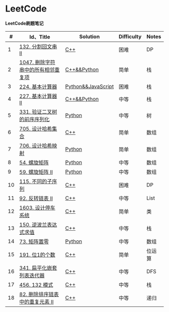 # LeetCode

**LeetCode刷题笔记**

| #    | Id、Title                                                    | Solution                                                     | Difficulty | Notes  |
| ---- | ------------------------------------------------------------ | ------------------------------------------------------------ | ---------- | ------ |
| 1    | [132. 分割回文串 II](https://leetcode-cn.com/problems/palindrome-partitioning-ii/) | [C++](https://github.com/gorgeousdays/LeetCode/blob/main/LeetCode/分割回文串%20II.md) | 困难       | DP     |
| 2    | [1047. 删除字符串中的所有相邻重复项](https://leetcode-cn.com/problems/remove-all-adjacent-duplicates-in-string/) | [C++&&Python](https://github.com/gorgeousdays/LeetCode/blob/main/LeetCode/删除字符串中的所有相邻重复项.md) | 简单       | 栈     |
| 3    | [224. 基本计算器](https://leetcode-cn.com/problems/basic-calculator/) | [Python&&JavaScript](https://github.com/gorgeousdays/LeetCode/blob/main/LeetCode/基本计算器.md) | 困难       | 栈     |
| 4    | [227. 基本计算器 II](https://leetcode-cn.com/problems/basic-calculator-ii/) | [C++&&Python](https://github.com/gorgeousdays/LeetCode/blob/main/LeetCode/基本计算器%20II.md) | 中等       | 栈     |
| 5    | [331. 验证二叉树的前序序列化](https://leetcode-cn.com/problems/verify-preorder-serialization-of-a-binary-tree/) | [Python](https://github.com/gorgeousdays/LeetCode/blob/main/LeetCode/验证二叉树的前序序列化.md) | 中等       | 树     |
| 6    | [705. 设计哈希集合](https://leetcode-cn.com/problems/design-hashset/) | [C++](https://github.com/gorgeousdays/LeetCode/blob/main/LeetCode/设计哈希集合.md) | 简单       | 数组   |
| 7    | [706. 设计哈希映射](https://leetcode-cn.com/problems/design-hashmap/) | [Python](https://github.com/gorgeousdays/LeetCode/blob/main/LeetCode/设计哈希映射.md) | 简单       | 数组   |
| 8    | [54. 螺旋矩阵](https://leetcode-cn.com/problems/spiral-matrix/) | [Python](https://github.com/gorgeousdays/LeetCode/blob/main/LeetCode/螺旋矩阵.md) | 中等       | 数组   |
| 9    | [59. 螺旋矩阵 II](https://leetcode-cn.com/problems/spiral-matrix-ii/) | [Python](https://github.com/gorgeousdays/LeetCode/blob/main/LeetCode/螺旋矩阵%20II.md) | 中等       | 数组   |
| 10   | [115. 不同的子序列](https://leetcode-cn.com/problems/distinct-subsequences/) | [C++](https://github.com/gorgeousdays/LeetCode/blob/main/LeetCode/不同的子序列.md) | 困难       | DP     |
| 11   | [92. 反转链表 II](https://leetcode-cn.com/problems/reverse-linked-list-ii/) | [C++](https://github.com/gorgeousdays/LeetCode/blob/main/LeetCode/反转链表%20II.md) | 中等       | List   |
| 12   | [1603. 设计停车系统](https://leetcode-cn.com/problems/design-parking-system/) | [C++](https://github.com/gorgeousdays/LeetCode/blob/main/LeetCode/设计停车系统.md) | 简单       | 类     |
| 13   | [150. 逆波兰表达式求值](https://leetcode-cn.com/problems/evaluate-reverse-polish-notation/) | [C++](https://github.com/gorgeousdays/LeetCode/blob/main/LeetCode/逆波兰表达式求值.md) | 中等       | 栈     |
| 14   | [73. 矩阵置零](https://leetcode-cn.com/problems/set-matrix-zeroes/) | [Python](https://github.com/gorgeousdays/LeetCode/blob/main/LeetCode/矩阵置零.md) | 中等       | 数组   |
| 15   | [191. 位1的个数](https://leetcode-cn.com/problems/number-of-1-bits/) | [C++](https://github.com/gorgeousdays/LeetCode/blob/main/LeetCode/位1的个数.md) | 简单       | 位运算 |
| 16   | [341. 扁平化嵌套列表迭代器](https://leetcode-cn.com/problems/flatten-nested-list-iterator/) | [C++](https://github.com/gorgeousdays/LeetCode/blob/main/LeetCode/扁平化嵌套列表迭代器.md) | 中等       | DFS    |
| 17   | [456. 132 模式](https://leetcode-cn.com/problems/132-pattern/) | [C++](https://github.com/gorgeousdays/LeetCode/blob/main/LeetCode/132%20模式.md) | 中等       | 栈     |
| 18   | [82. 删除排序链表中的重复元素 II](https://leetcode-cn.com/problems/remove-duplicates-from-sorted-list-ii/) | [C++](https://github.com/gorgeousdays/LeetCode/blob/main/LeetCode/删除排序链表中的重复元素%20II.md) | 中等       | 递归   |

